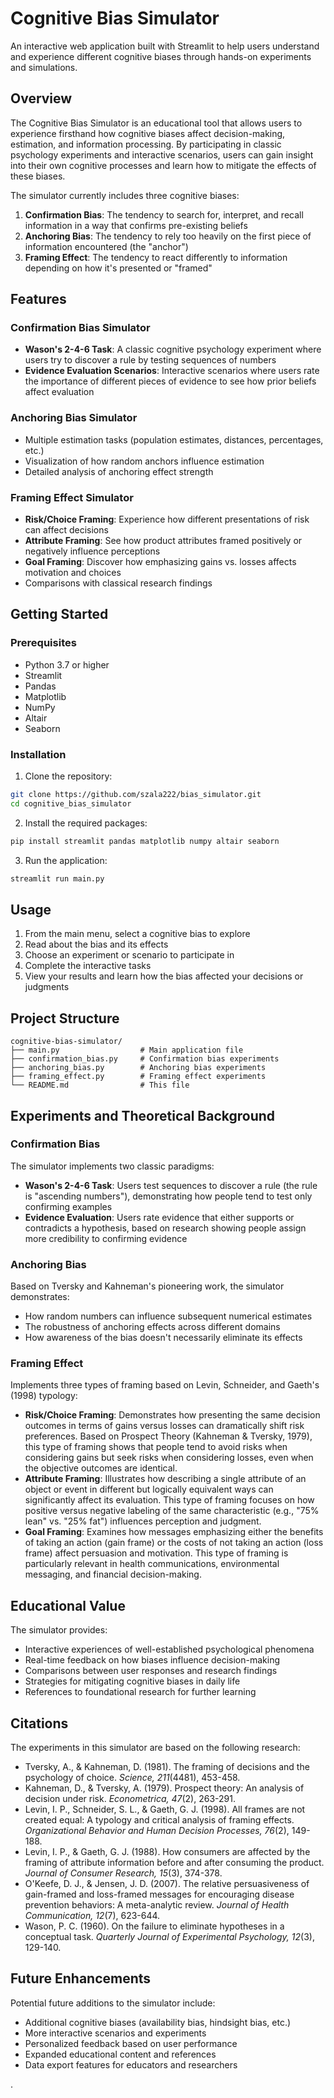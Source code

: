 # Cognitive Bias Simulator

An interactive web application built with Streamlit to help users understand and experience different cognitive biases through hands-on experiments and simulations.

## Overview

The Cognitive Bias Simulator is an educational tool that allows users to experience firsthand how cognitive biases affect decision-making, estimation, and information processing. By participating in classic psychology experiments and interactive scenarios, users can gain insight into their own cognitive processes and learn how to mitigate the effects of these biases.

The simulator currently includes three cognitive biases:

1. **Confirmation Bias**: The tendency to search for, interpret, and recall information in a way that confirms pre-existing beliefs
2. **Anchoring Bias**: The tendency to rely too heavily on the first piece of information encountered (the "anchor")
3. **Framing Effect**: The tendency to react differently to information depending on how it's presented or "framed"

## Features

### Confirmation Bias Simulator
- **Wason's 2-4-6 Task**: A classic cognitive psychology experiment where users try to discover a rule by testing sequences of numbers
- **Evidence Evaluation Scenarios**: Interactive scenarios where users rate the importance of different pieces of evidence to see how prior beliefs affect evaluation

### Anchoring Bias Simulator
- Multiple estimation tasks (population estimates, distances, percentages, etc.)
- Visualization of how random anchors influence estimation
- Detailed analysis of anchoring effect strength

### Framing Effect Simulator
- **Risk/Choice Framing**: Experience how different presentations of risk can affect decisions 
- **Attribute Framing**: See how product attributes framed positively or negatively influence perceptions
- **Goal Framing**: Discover how emphasizing gains vs. losses affects motivation and choices
- Comparisons with classical research findings

## Getting Started

### Prerequisites
- Python 3.7 or higher
- Streamlit
- Pandas
- Matplotlib
- NumPy
- Altair
- Seaborn

### Installation

1. Clone the repository:
```bash
git clone https://github.com/szala222/bias_simulator.git
cd cognitive_bias_simulator
```

2. Install the required packages:
```bash
pip install streamlit pandas matplotlib numpy altair seaborn
```

3. Run the application:
```bash
streamlit run main.py
```

## Usage

1. From the main menu, select a cognitive bias to explore
2. Read about the bias and its effects
3. Choose an experiment or scenario to participate in
4. Complete the interactive tasks
5. View your results and learn how the bias affected your decisions or judgments

## Project Structure

```
cognitive-bias-simulator/
├── main.py                  # Main application file
├── confirmation_bias.py     # Confirmation bias experiments
├── anchoring_bias.py        # Anchoring bias experiments
├── framing_effect.py        # Framing effect experiments
└── README.md                # This file
```

## Experiments and Theoretical Background

### Confirmation Bias
The simulator implements two classic paradigms:
- **Wason's 2-4-6 Task**: Users test sequences to discover a rule (the rule is "ascending numbers"), demonstrating how people tend to test only confirming examples
- **Evidence Evaluation**: Users rate evidence that either supports or contradicts a hypothesis, based on research showing people assign more credibility to confirming evidence

### Anchoring Bias
Based on Tversky and Kahneman's pioneering work, the simulator demonstrates:
- How random numbers can influence subsequent numerical estimates
- The robustness of anchoring effects across different domains
- How awareness of the bias doesn't necessarily eliminate its effects

### Framing Effect
Implements three types of framing based on Levin, Schneider, and Gaeth's (1998) typology:
- **Risk/Choice Framing**: Demonstrates how presenting the same decision outcomes in terms of gains versus losses can dramatically shift risk preferences. Based on Prospect Theory (Kahneman & Tversky, 1979), this type of framing shows that people tend to avoid risks when considering gains but seek risks when considering losses, even when the objective outcomes are identical.
- **Attribute Framing**: Illustrates how describing a single attribute of an object or event in different but logically equivalent ways can significantly affect its evaluation. This type of framing focuses on how positive versus negative labeling of the same characteristic (e.g., "75% lean" vs. "25% fat") influences perception and judgment.
- **Goal Framing**:  Examines how messages emphasizing either the benefits of taking an action (gain frame) or the costs of not taking an action (loss frame) affect persuasion and motivation. This type of framing is particularly relevant in health communications, environmental messaging, and financial decision-making.

## Educational Value

The simulator provides:
- Interactive experiences of well-established psychological phenomena
- Real-time feedback on how biases influence decision-making
- Comparisons between user responses and research findings
- Strategies for mitigating cognitive biases in daily life
- References to foundational research for further learning

## Citations

The experiments in this simulator are based on the following research:

- Tversky, A., & Kahneman, D. (1981). The framing of decisions and the psychology of choice. *Science, 211*(4481), 453-458.
- Kahneman, D., & Tversky, A. (1979). Prospect theory: An analysis of decision under risk. *Econometrica, 47*(2), 263-291.
- Levin, I. P., Schneider, S. L., & Gaeth, G. J. (1998). All frames are not created equal: A typology and critical analysis of framing effects. *Organizational Behavior and Human Decision Processes, 76*(2), 149-188.
- Levin, I. P., & Gaeth, G. J. (1988). How consumers are affected by the framing of attribute information before and after consuming the product. *Journal of Consumer Research, 15*(3), 374-378.
- O'Keefe, D. J., & Jensen, J. D. (2007). The relative persuasiveness of gain-framed and loss-framed messages for encouraging disease prevention behaviors: A meta-analytic review. *Journal of Health Communication, 12*(7), 623-644.
- Wason, P. C. (1960). On the failure to eliminate hypotheses in a conceptual task. *Quarterly Journal of Experimental Psychology, 12*(3), 129-140.

## Future Enhancements

Potential future additions to the simulator include:
- Additional cognitive biases (availability bias, hindsight bias, etc.)
- More interactive scenarios and experiments
- Personalized feedback based on user performance
- Expanded educational content and references
- Data export features for educators and researchers

.

